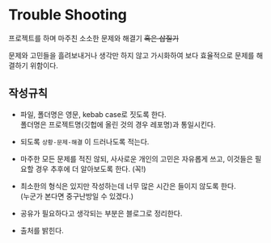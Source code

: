 # Trouble Shooting

프로젝트를 하며 마주친 소소한 문제와 해결기 ~~혹은 삽질기~~

문제와 고민들을 흘려보내거나 생각만 하지 않고 가시화하여 보다 효율적으로 문제를 해결하기 위함이다.

## 작성규칙

- 파일, 폴더명은 영문, kebab case로 짓도록 한다.  
폴더명은 프로젝트명(깃헙에 올린 것의 경우 레포명)과 통일시킨다.

- 되도록 `상황-문제-해결` 이 드러나도록 적는다.

- 마주한 모든 문제를 적진 않되, 사사로운 개인의 고민은 자유롭게 쓰고, 이것들은 필요할 경우 추후에 더 알아보도록 한다. (꼭!)

- 최소한의 형식은 있지만 작성하는데 너무 많은 시간은 들이지 않도록 한다.  
(누군가 본다면 중구난방일 수 있겠다.)

- 공유가 필요하다고 생각되는 부분은 블로그로 정리한다.

- 출처를 밝힌다.
